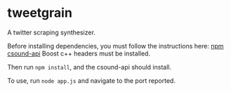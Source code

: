 # tweetgrain

A twitter scraping synthesizer. 

Before installing dependencies, you must follow the instructions here:
[npm csound-api](https://www.npmjs.com/package/csound-api) 
Boost c++ headers must be installed.

Then run `npm install`, and the csound-api should install. 

To use, run `node app.js` and navigate to the port reported. 
